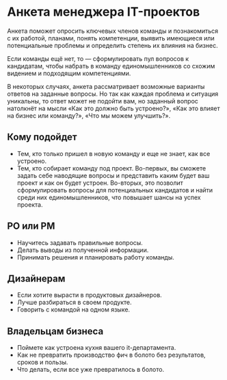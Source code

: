 # Анкета менеджера IT-проектов

Анкета поможет опросить ключевых членов команды и познакомиться с их работой, планами, понять компетенции, выявить имеющиеся или потенциальные проблемы и определить степень их влияния на бизнес.

Если команды ещё нет, то — сформулировать пул вопросов к кандидатам, чтобы набрать в команду единомышленников со схожим видением и подходящим компетенциями.

В некоторых случаях, анкета рассматривает возможные варианты ответов на заданные вопросы. Но так как каждая проблема и ситуация уникальны, то ответ может не подойти вам, но заданный вопрос натолкнёт на мысли «Как это должно быть устроено?», «Как это влияет на бизнес или команду?», «Что мы можем улучшить?».

## Кому подойдет
- Тем, кто только пришел в новую команду и еще не знает, как все устроено.
- Тем, кто собирает команду под проект. Во-первых, вы сможете задать себе наводящие вопросы и представить каким будет ваш проект и как он будет устроен. Во-вторых, это позволит сформулировать вопросы для потенциальных кандидатов и найти среди них единомышленников, что повышает шансы на успех проекта.

## PO или PM
- Научитесь задавать правильные вопросы.
- Делать выводы из полученной информации.
- Принимать решения и планировать работу команды.

## Дизайнерам
- Если хотите вырасти в продуктовых дизайнеров.
- Лучше разбираться в своем продукте.
- Говорить с командой на одном языке.

## Владельцам бизнеса
- Поймете как устроена кухня вашего it-департамента.
- Как не превратить производство фич в болото без результатов, сроков и пользы.
- Что делать, если все уже превратилось в болото.